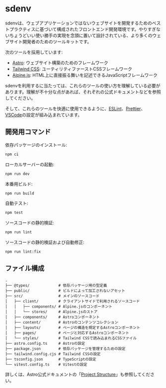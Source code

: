# sdenv

sdenvは、ウェブアプリケーションではないウェブサイトを開発するためのベストプラクティスに基づいて構成されたフロントエンド開発環境です。やりすぎないちょうどいい使い勝手の実現を念頭に置いて設計されている、より多くのウェブサイト開発者のためのツールキットです。

次のツールを採用しています:

- [Astro](https://astro.build/): ウェブサイト構築のためのフレームワーク
- [Tailwind CSS](https://tailwindcss.com/): ユーティリティファーストCSSフレームワーク
- [Alpine.js](https://alpinejs.dev/): HTML上に直接振る舞いを記述できるJavaScriptフレームワーク

sdenvを利用するに当たっては、これらのツールの使い方を理解している必要があります。理解が不十分な点があれば、それぞれの公式ドキュメントなどを参照してください。

そして、これらのツールを快適に使用できるように、[ESLint](https://eslint.org/)、[Prettier](https://prettier.io/)、[VSCode](https://code.visualstudio.com/)の設定が組み込まれています。

## 開発用コマンド

依存パッケージのインストール:

```bash
npm ci
```

ローカルサーバーの起動:

```bash
npm run dev
```

本番用ビルド:

```bash
npm run build
```

自動テスト:

```bash
npm test
```

ソースコードの静的検証:

```bash
npm run lint
```

ソースコードの静的検証および自動修正:

```bash
npm run lint:fix
```

## ファイル構成

```
.
├── @types/             # 依存パッケージ用の型定義
├── public/             # ビルドによって加工されないアセット
├── src/                # メインのソースコード
│   ├── client/         # クライアントサイドで利用されるソースコード
│   │   ├── components/ # Alpine.jsのコンポーネント
│   │   └── stores/     # Alpine.jsのストア
│   ├── components/     # Astroコンポーネント
│   ├── content/        # Astroのコンテンツコレクション
│   ├── layouts/        # ページの構造を規定するAstroコンポーネント
│   ├── pages/          # ページと対応するAstroコンポーネント
│   └── styles/         # Tailwind CSSで読み込まれるCSSファイル
├── astro.config.ts     # Astroの設定
├── package.json        # 依存パッケージを管理するための設定
├── tailwind.config.cjs # Tailwind CSSの設定
├── tsconfig.json       # TypeScriptの設定
└── vitest.config.ts    # Vitestの設定
```

詳しくは、Astro公式ドキュメントの「[Project Structure](https://docs.astro.build/en/core-concepts/project-structure/)」も参照してください。
